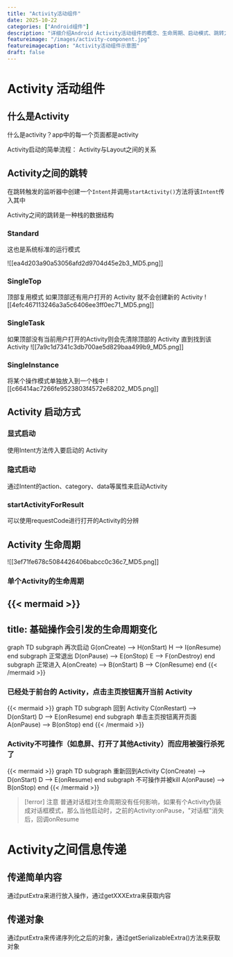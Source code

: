 ```yaml
---
title: "Activity活动组件"
date: 2025-10-22
categories: ["Android组件"]
description: "详细介绍Android Activity活动组件的概念、生命周期、启动模式、跳转方式和信息传递方法"
featureimage: "/images/activity-component.jpg"
featureimagecaption: "Activity活动组件示意图"
draft: false
---
```


# Activity 活动组件

## 什么是Activity

什么是activity？app中的每一个页面都是activity

Activity启动的简单流程：
Activity与Layout之间的关系

## Activity之间的跳转

在跳转触发的监听器中创建一个`Intent`并调用`startActivity()`方法将该`Intent`传入其中

Activity之间的跳转是一种栈的数据结构

### Standard
这也是系统标准的运行模式

![[ea4d203a90a53056afd2d9704d45e2b3_MD5.png]]

### SingleTop
顶部复用模式
如果顶部还有用户打开的 Activity 就不会创建新的 Activity
![[4efc467113246a3a5c6406ee3ff0ec71_MD5.png]]

### SingleTask
如果顶部没有当前用户打开的Activity则会先清除顶部的 Activity 直到找到该Activity
![[7a9c1d7341c3db700ae5d829baa499b9_MD5.png]]

### SingleInstance
将某个操作模式单独放入到一个栈中
![[c66414ac7266fe9523803f4572e68202_MD5.png]]

## Activity 启动方式

### 显式启动
使用Intent方法传入要启动的 Activity

### 隐式启动
通过Intent的action、category、data等属性来启动Activity

### startActivityForResult
可以使用requestCode进行打开的Activity的分辨

## Activity 生命周期

![[3ef71fe678c5084426406babcc0c36c7_MD5.png]]

### 单个Activity的生命周期

{{< mermaid >}}
---
title: 基础操作会引发的生命周期变化
---
graph TD
	subgraph 再次启动
		G(onCreate) --> H(onStart)
		H --> I(onResume)
	end
	subgraph 正常退出
		D(onPause) --> E(onStop)
		E --> F(onDestroy)
	end
	subgraph 正常进入
		 A(onCreate) --> B(onStart)
		 B --> C(onResume)
	end
{{< /mermaid >}}

### 已经处于前台的 Activity，点击主页按钮离开当前 Activity

{{< mermaid >}}
graph TD
	subgraph 回到 Activity
		C(onRestart) --> D(onStart)
		D --> E(onResume)
	end
	subgraph 单击主页按钮离开页面
		A(onPause) --> B(onStop)
	end
{{< /mermaid >}}

### Activity不可操作（如息屏、打开了其他Activity）而应用被强行杀死了

{{< mermaid >}}
graph TD
	subgraph 重新回到Activity
		C(onCreate) --> D(onStart)
		D --> E(onResume)
	end
	subgraph 不可操作并被kill
		A(onPause) --> B(onStop)
	end
{{< /mermaid >}}

>[!error] 注意
>普通对话框对生命周期没有任何影响，如果有个Activity伪装成对话框模式，那么当他启动时，之前的Activity:onPause，"对话框"消失后，回调onResume

# Activity之间信息传递
## 传递简单内容
通过putExtra来进行放入操作，通过getXXXExtra来获取内容
## 传递对象
通过putExtra来传递序列化之后的对象，通过getSerializableExtra()方法来获取对象